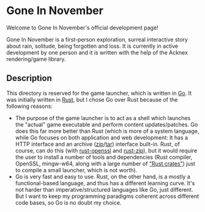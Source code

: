 # Gone In November

Welcome to Gone In November's official development page!

Gone In November is a first-person exploration, surreal interactive story about rain, solitude, being forgotten and loss. It is currently in active development by one person and it is written with the help of the Acknex rendering/game library.

## Description
This directory is reserved for the game launcher, which is written in [Go](https://golang.org/). It was initially written in [Rust](https://www.rust-lang.org/), but I chose Go over Rust because of the following reasons:
* The purpose of the game launcher is to act as a shell which launches the "actual" game executable and perform content updates/patches. Go does this far more better than Rust (which is more of a system language, while Go focuses on both application and web development: It has a HTTP interface and an archive ([zip](https://en.wikipedia.org/wiki/ZIP_archive)/[tar](https://en.wikipedia.org/wiki/Tar_archive)) interface built-in. Rust, of course, can do this (with [rust-openssl](https://github.com/sfackler/rust-openssl) and [rust-zip](https://github.com/slackito/zip)), but it would require the user to install a number of tools and dependencies (Rust compiler, OpenSSL, mingw-w64, along with a large number of ["Rust crates"](https://crates.io/)) just to compile a small launcher, which is not worth).
* Go is very fast and easy to use. Rust, on the other hand, is a mostly a functional-based language, and thus has a different learning curve. It's not harder than imperative/structured languages like Go, just different. But I want to keep my programming paradigms coherent across different code bases, so Go is no doubt my choice.
